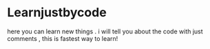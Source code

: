 # Learnjustbycode
 here you can learn new things . i will tell you about the code with just comments , this is fastest way to learn!
